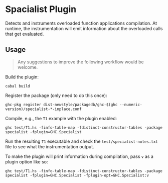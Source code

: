# Spacialist Plugin

Detects and instruments overloaded function applications compilation. At
runtime, the instrumentation will emit information about the overloaded calls
that get evaluated.

## Usage

> Any suggestions to improve the following workflow would be welcome.

Build the plugin:

```
cabal build
```

Register the package (only need to do this once):

```
ghc-pkg register dist-newstyle/packagedb/ghc-$(ghc --numeric-version)/specialist-*-inplace.conf
```

Compile, e.g., the `T1` example with the plugin enabled:

```
ghc test/T1.hs -finfo-table-map -fdistinct-constructor-tables -package specialist -fplugin=GHC.Specialist
```

Run the resulting `T1` executable and check the `test/specialist-notes.txt`
file to see what the instrumentation output.

To make the plugin will print information during compilation, pass `v` as a
plugin option like so:

```
ghc test/T1.hs -finfo-table-map -fdistinct-constructor-tables -package specialist -fplugin=GHC.Specialist -fplugin-opt=GHC.Specialist:v
```
